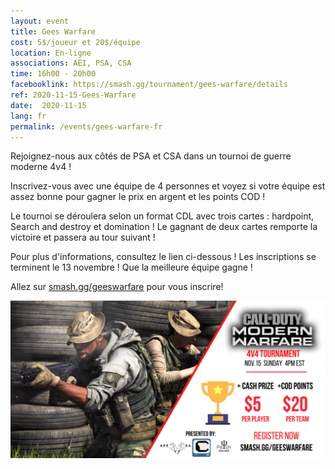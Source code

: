 ```yaml
---
layout: event
title: Gees Warfare
cost: 5$/joueur et 20$/équipe
location: En-ligne
associations: AÉI, PSA, CSA
time: 16h00 - 20h00
facebooklink: https://smash.gg/tournament/gees-warfare/details
ref: 2020-11-15-Gees-Warfare
date:  2020-11-15
lang: fr
permalink: /events/gees-warfare-fr
---
```


Rejoignez-nous aux côtés de PSA et CSA dans un tournoi de guerre moderne 4v4 !

Inscrivez-vous avec une équipe de 4 personnes et voyez si votre équipe est assez bonne pour gagner le prix en argent et les points COD !

Le tournoi se déroulera selon un format CDL avec trois cartes : hardpoint, Search and destroy et domination ! Le gagnant de deux cartes remporte la victoire et passera au tour suivant !

Pour plus d'informations, consultez le lien ci-dessous ! Les inscriptions se terminent le 13 novembre ! Que la meilleure équipe gagne !

Allez sur [smash.gg/geeswarfare](https://smash.gg/tournament/gees-warfare/details) pour vous inscrire!

<div style="text-align:center"><img src="../images/events/cssa_gees_warfare.png"/></div>